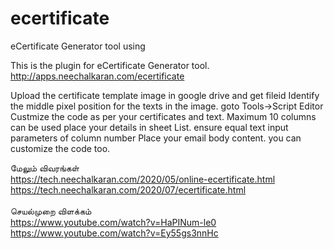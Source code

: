 # ecertificate
eCertificate Generator tool using

This is the plugin for eCertificate Generator tool. http://apps.neechalkaran.com/ecertificate


Upload the certificate template image in google drive and get fileid
Identify the middle pixel position for the texts in the image.
goto Tools->Script Editor
Custmize the code as per your certificates and text. Maximum 10 columns can be used
place your details in sheet List. ensure equal text input parameters of column number
Place your email body content. you can customize the code too.

மேலும் விவரங்கள் <br/>
https://tech.neechalkaran.com/2020/05/online-ecertificate.html<br/>
https://tech.neechalkaran.com/2020/07/ecertificate.html <br/>
<br/>
செயல்முறை விளக்கம்<br/>
https://www.youtube.com/watch?v=HaPINum-le0<br/>
https://www.youtube.com/watch?v=Ey55gs3nnHc <br/>
